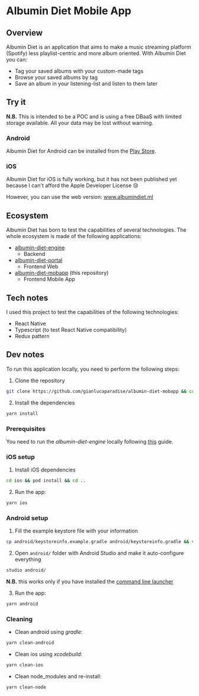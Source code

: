 # Albumin Diet Mobile App

## Overview

Albumin Diet is an application that aims to make a music streaming platform (Spotify) less playlist-centric and more album oriented.
With Albumin Diet you can:

* Tag your saved albums with your custom-made tags
* Browse your saved albums by tag
* Save an album in your listening-list and listen to them later

## Try it

**N.B.** This is intended to be a POC and is using a free DBaaS with limited storage available. All your data may be lost without warning.

### Android

Albumin Diet for Android can be installed from the [Play Store](https://play.google.com/store/apps/details?id=com.gianlucaparadise.albumindietmobapp).

### iOS

Albumin Diet for iOS is fully working, but it has not been published yet because I can't afford the Apple Developer License 😢

However, you can use the web version: www.albumindiet.ml

## Ecosystem

Albumin Diet has born to test the capabilities of several technologies. The whole ecosystem is made of the following applications:

* [albumin-diet-engine](https://github.com/gianlucaparadise/albumin-diet-engine)
  * Backend
* [albumin-diet-portal](https://github.com/gianlucaparadise/albumin-diet-portal)
  * Frontend Web
* [albumin-diet-mobapp](https://github.com/gianlucaparadise/albumin-diet-mobapp) (this repository)
  * Frontend Mobile App

## Tech notes

I used this project to test the capabilities of the following technologies:

* React Native
* Typescript (to test React Native compatibility)
* Redux pattern

## Dev notes

To run this application locally, you need to perform the following steps:

1. Clone the repository

```sh
git clone https://github.com/gianlucaparadise/albumin-diet-mobapp && cd albumin-diet-mobapp
```

2. Install the dependencies

```sh
yarn install
```

### Prerequisites

You need to run the *albumin-diet-engine* locally following [this](https://github.com/gianlucaparadise/albumin-diet-engine/blob/master/README.md) guide.

### iOS setup

1. Install iOS dependencies 

```sh
cd ios && pod install && cd ..
```

2. Run the app:

```sh
yarn ios
```

### Android setup

1. Fill the example keystore file with your information

```sh
cp android/keystoreinfo.example.gradle android/keystoreinfo.gradle && vi android/keystoreinfo.gradle # use your favorite editor instead of vi
```

2. Open `android/` folder with Android Studio and make it auto-configure everything

```sh
studio android/
```

**N.B.** this works only if you have installed the [command line launcher](https://stackoverflow.com/a/48266060/6155481)

3. Run the app:

```sh
yarn android
```

### Cleaning

* Clean android using _gradle_:

```sh
yarn clean-android
```

* Clean ios using _xcodebuild_:

```sh
yarn clean-ios
```

* Clean node_modules and re-install:

```sh
yarn clean-node
```